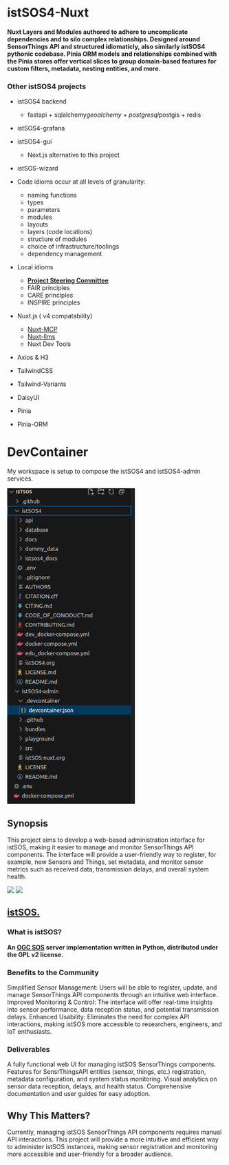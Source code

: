# istSOS4-Nuxt

**Nuxt Layers and Modules authored to adhere to uncomplicate dependencies and to silo complex relationships. Designed around SensorThings API and structured idiomaticly, also similarly istSOS4 pythonic codebase. Pinia ORM models and relationships combined with the Pinia stores offer vertical slices to group domain-based features for custom filters, metadata, nesting entities, and more.**

### Other istSOS4 projects
  - istSOS4 backend
    - fastapi + sqlalchemy*geoalchemy + postgresql*postgis + redis
  - istSOS4-grafana
  - istSOS4-gui
    - Next.js alternative to this project
  - istSOS-wizard


- Code idioms occur at all levels of granularity:
  - naming functions
  - types
  - parameters
  - modules
  - layouts
  - layers (code locations)
  - structure of modules
  - choice of infrastructure/toolings
  - dependency management
 
- Local idioms
  - [**Project Steering Committee**](https://istsos.org/psc.html)
  - FAIR principles
  - CARE principles
  - INSPIRE principles

- Nuxt.js ( v4 compatability)
  - [Nuxt-MCP](https://github.com/antfu/nuxt-mcp)
  - [Nuxt-llms](https://github.com/nuxtlabs/nuxt-llms)
  - Nuxt Dev Tools
- Axios & H3
- TailwindCSS
- Tailwind-Variants
- DaisyUI
- Pinia
- Pinia-ORM

# DevContainer

My workspace is setup to compose the istSOS4 and istSOS4-admin services.

![](./devContainer.png)

  
## Synopsis
This project aims to develop a web-based administration interface for istSOS, making it easier to manage and monitor SensorThings API components. The interface will provide a user-friendly way to register, for example, new Sensors and Things, set metadata, and monitor sensor metrics such as received data, transmission delays, and overall system health.

![](https://istsos.org/assets/img/istsos_bars_white.png)
![](https://istsos.org/assets/img/OSGeo_incubation.png)
## [istSOS.](https://istsos.org/)
### What is istSOS?
**An [OGC SOS](https://www.ogc.org/standards/sos/) server implementation written in Python, distributed under the GPL v2 license.**

### Benefits to the Community
Simplified Sensor Management: Users will be able to register, update, and manage SensorThings API components through an intuitive web interface.
Improved Monitoring & Control: The interface will offer real-time insights into sensor performance, data reception status, and potential transmission delays.
Enhanced Usability: Eliminates the need for complex API interactions, making istSOS more accessible to researchers, engineers, and IoT enthusiasts.

### Deliverables
A fully functional web UI for managing istSOS SensorThings components.
Features for SensrThingsAPI entities (sensor, things, etc.) registration, metadata configuration, and system status monitoring.
Visual analytics on sensor data reception, delays, and health status.
Comprehensive documentation and user guides for easy adoption.

## Why This Matters?
Currently, managing istSOS SensorThings API components requires manual API interactions. This project will provide a more intuitive and efficient way to administer istSOS instances, making sensor registration and monitoring more accessible and user-friendly for a broader audience.

